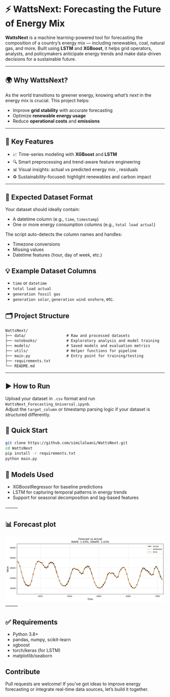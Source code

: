 # ⚡ WattsNext: Forecasting the Future of Energy Mix

**WattsNext** is a machine learning-powered tool for forecasting the composition of a country’s energy mix — including renewables, coal, natural gas, and more. Built using **LSTM** and **XGBoost**, it helps grid operators, analysts, and policymakers anticipate energy trends and make data-driven decisions for a sustainable future.

---

## 🌍 Why WattsNext?

As the world transitions to greener energy, knowing *what’s next* in the energy mix is crucial. This project helps:

- Improve **grid stability** with accurate forecasting  
- Optimize **renewable energy usage**  
- Reduce **operational costs** and **emissions**

---

## 🔧 Key Features

- 📈 Time-series modeling with **XGBoost** and **LSTM**
- 🔍 Smart preprocessing and trend-aware feature engineering
- 📊 Visual insights: actual vs predicted energy mix , residuals
- ♻️ Sustainability-focused: highlight renewables and carbon impact

---

## 📁 Expected Dataset Format
Your dataset should ideally contain:
- A datetime column (e.g., `time`, `timestamp`)
- One or more energy consumption columns (e.g., `total load actual`)

The script auto-detects the column names and handles:
- Timezone conversions
- Missing values
- Datetime features (hour, day of week, etc.)

## 💡 Example Dataset Columns
- `time` or `datetime`
- `total load actual`
- `generation fossil gas`
- `generation solar`, `generation wind onshore`, etc.


## 🗂️ Project Structure

```
WattsNext/
├── data/                  # Raw and processed datasets
├── notebooks/             # Exploratory analysis and model training
├── models/                # Saved models and evaluation metrics
├── utils/                 # Helper functions for pipeline
├── main.py                # Entry point for training/testing
├── requirements.txt
└── README.md
```
---

## ▶️ How to Run
Upload your dataset in `.csv` format and run `WattsNext_Forecasting_Universal.ipynb`.  
Adjust the `target_column` or timestamp parsing logic if your dataset is structured differently.


## 🚀 Quick Start

```bash
git clone https://github.com/similalwani/WattsNext.git
cd WattsNext
pip install -r requirements.txt
python main.py

```

## 🔬 Models Used
-	XGBoostRegressor for baseline predictions
-	LSTM for capturing temporal patterns in energy trends
-	Support for seasonal decomposition and lag-based features

⸻

## 📊 Forecast plot

![Forecast Plot](forecast_plot.png)
⸻

## ✅ Requirements

- Python 3.8+
- pandas, numpy, scikit-learn
- xgboost
- torch/keras (for LSTM)
- matplotlib/seaborn

## Contribute

Pull requests are welcome! If you’ve got ideas to improve energy forecasting or integrate real-time data sources, let’s build it together.


